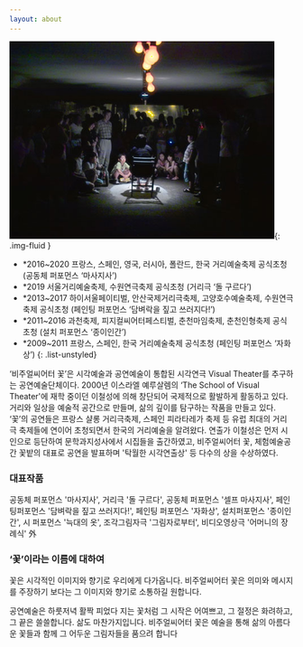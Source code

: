 ```yaml
---
layout: about
---
```


![intro](/assets/images/flower/intro3.jpg){: .img-fluid }

 - *2016~2020 프랑스, 스페인, 영국, 러시아, 폴란드, 한국 거리예술축제 공식초청 
 (공동체 퍼포먼스 ‘마사지사’) 
 - *2019 서울거리예술축제, 수원연극축제 공식초청 
 (거리극 ‘돌 구르다’)
 - *2013~2017 하이서울페이티벌, 안산국제거리극축제, 고양호수예술축제, 수원연극축제 공식초청 
 (페인팅 퍼포먼스 ‘담벼락을 짚고 쓰러지다!’)
 - *2011~2016 과천축제, 피지컬씨어터페스티벌, 춘천마임축제, 춘천인형축제 공식초청 
 (설치 퍼포먼스 ‘종이인간’)
 - *2009~2011 프랑스, 스페인, 한국 거리예술축제 공식초청 
 (페인팅 퍼포먼스 ‘자화상’)
{: .list-unstyled}



‘비주얼씨어터 꽃’은 시각예술과 공연예술이 통합된 시각연극 Visual Theater를 추구하는 공연예술단체이다. 2000년 이스라엘 예루살렘의 ‘The School of Visual Theater'에 재학 중이던 이철성에 의해 창단되어 국제적으로 활발하게 활동하고 있다. 거리와 일상을 예술적 공간으로 만들며, 삶의 깊이를 탐구하는 작품을 만들고 있다. ‘꽃’의 공연들은 프랑스 샬롱 거리극축제, 스페인 피라타레가 축제 등 유럽 최대의 거리극 축제들에 연이어 초청되면서 한국의 거리예술을 알려왔다.
연출가 이철성은 먼저 시인으로 등단하여 문학과지성사에서 시집들을 출간하였고, 비주얼씨어터 꽃, 체험예술공간 꽃밭의 대표로 공연을 발표하며 '탁월한 시각연출상' 등 다수의 상을 수상하였다.

### 대표작품

공동체 퍼포먼스 '마사지사', 거리극 '돌 구르다', 공동체 퍼포먼스 '셀프 마사지사', 페인팅퍼포먼스 '담벼락을 짚고 쓰러지다!', 페인팅 퍼포먼스 '자화상', 설치퍼포먼스 '종이인간', 시 퍼포먼스 '늑대의 옷', 조각그림자극 '그림자로부터', 비디오영상극 '어머니의 장례식' 外

### ‘꽃’이라는 이름에 대하여

꽃은 시각적인 이미지와 향기로 우리에게 다가옵니다. 비주얼씨어터 꽃은 의미와 메시지를 주장하기 보다는 그 이미지와 향기로 소통하길 원합니다.

공연예술은 하룻저녁 활짝 피었다 지는 꽃처럼 그 시작은 어여쁘고, 그 절정은 화려하고, 그 끝은 쓸쓸합니다. 삶도 마찬가지입니다. 비주얼씨어터 꽃은 예술을 통해 삶의 아름다운 꽃들과 함께 그 어두운 그림자들을 품으려 합니다

